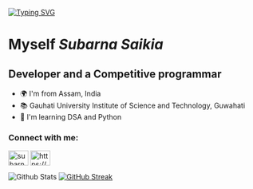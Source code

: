 [![Typing SVG](https://readme-typing-svg.demolab.com?font=Fira+Code&pause=1000&width=435&lines=Hi+👋+!+Great+to+have+you+here)](https://git.io/typing-svg)

Myself ***Subarna Saikia*** 
===============================

Developer and a Competitive programmar
---------------------------------------

 * 🌍 I'm from Assam, India
 * :books: Gauhati University Institute of Science and Technology, Guwahati
 * 🧠 I'm learning DSA and Python


<h3 align="left">Connect with me:</h3>
<p align="left">

<a href="https://twitter.com/subarna_saikia" target="blank"><img align="center" src="https://raw.githubusercontent.com/rahuldkjain/github-profile-readme-generator/master/src/images/icons/Social/twitter.svg" alt="subarna_saikia" height="30" width="40" /></a>
<a href="https://www.linkedin.com/in/subarna-saikia/" target="blank"><img align="center" src="https://raw.githubusercontent.com/rahuldkjain/github-profile-readme-generator/master/src/images/icons/Social/linked-in-alt.svg" alt="https://www.linkedin.com/in/subarna-saikia/" height="30" width="40" /></a>
</p>


![Github Stats](https://github-readme-stats.vercel.app/api?username=subarnasaikia&theme=vision-friendly-dark)
[![GitHub Streak](https://github-readme-streak-stats.herokuapp.com/?user=subarnasaikia&theme=dark)](https://git.io/streak-stats)

<!--
**subarnasaikia/subarnasaikia** is a ✨ _special_ ✨ repository because its `README.md` (this file) appears on your GitHub profile.

Here are some ideas to get you started:

- 🔭 I’m currently working on ...
- 🌱 I’m currently learning ...
- 👯 I’m looking to collaborate on ...
- 🤔 I’m looking for help with ...
- 💬 Ask me about ...
- 📫 How to reach me: ...
- 😄 Pronouns: ...
- ⚡ Fun fact: ...
-->
